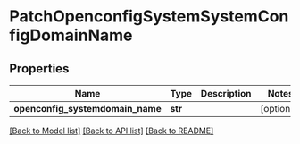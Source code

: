 # PatchOpenconfigSystemSystemConfigDomainName

## Properties
Name | Type | Description | Notes
------------ | ------------- | ------------- | -------------
**openconfig_systemdomain_name** | **str** |  | [optional] 

[[Back to Model list]](../README.md#documentation-for-models) [[Back to API list]](../README.md#documentation-for-api-endpoints) [[Back to README]](../README.md)



